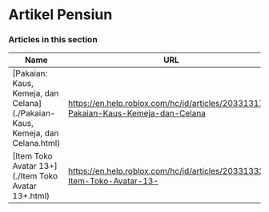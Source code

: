 # Artikel Pensiun  
### Articles in this section
Name|URL
-|-
[Pakaian: Kaus, Kemeja, dan Celana](./Pakaian- Kaus, Kemeja, dan Celana.html) |https://en.help.roblox.com/hc/id/articles/203313170-Pakaian-Kaus-Kemeja-dan-Celana
[Item Toko Avatar 13+](./Item Toko Avatar 13+.html) |https://en.help.roblox.com/hc/id/articles/203313320-Item-Toko-Avatar-13-